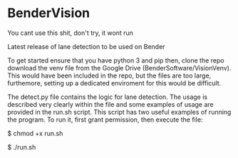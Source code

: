 # BenderVision



You cant use this shit, don't try, it wont run


Latest release of lane detection to be used on Bender

To get started ensure that you have python 3 and pip then, clone the repo download the venv file from the Google Drive (BenderSoftware/VisionVenv). This would have been included in the repo, but the files are too large, furthemore, setting up a dedicated enviroment for this would be difficult.

The detect.py file contains the logic for lane detection. The usage is described very clearly within the file and some examples of usage 
are provided in the run.sh script. This script has two useful examples of running the program. To run it, first grant permission, then execute the file:

$ chmod +x run.sh

$ ./run.sh
